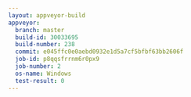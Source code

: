 ```yaml
---
layout: appveyor-build
appveyor:
  branch: master
  build-id: 30033695
  build-number: 238
  commit: e045ffc0e0aebd0932e1d5a7cf5bfbf63bb2606f
  job-id: p8qqsfrrnm6r0px9
  job-number: 2
  os-name: Windows
  test-result: 0
---
```

